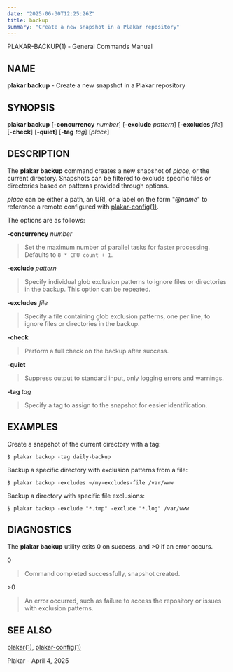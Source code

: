 ```yaml
---
date: "2025-06-30T12:25:26Z"
title: backup
summary: "Create a new snapshot in a Plakar repository"
---
```

PLAKAR-BACKUP(1) - General Commands Manual

## NAME

**plakar backup** - Create a new snapshot in a Plakar repository

## SYNOPSIS

**plakar backup**
\[**-concurrency**&nbsp;*number*]
\[**-exclude**&nbsp;*pattern*]
\[**-excludes**&nbsp;*file*]
\[**-check**]
\[**-quiet**]
\[**-tag**&nbsp;*tag*]
\[*place*]

## DESCRIPTION

The
**plakar backup**
command creates a new snapshot of
*place*,
or the current directory.
Snapshots can be filtered to exclude specific files or directories
based on patterns provided through options.

*place*
can be either a path, an URI, or a label on the form
"@*name*"
to reference a remote configured with
[plakar-config(1)](../config/).

The options are as follows:

**-concurrency** *number*

> Set the maximum number of parallel tasks for faster processing.
> Defaults to
> `8 * CPU count + 1`.

**-exclude** *pattern*

> Specify individual glob exclusion patterns to ignore files or
> directories in the backup.
> This option can be repeated.

**-excludes** *file*

> Specify a file containing glob exclusion patterns, one per line, to
> ignore files or directories in the backup.

**-check**

> Perform a full check on the backup after success.

**-quiet**

> Suppress output to standard input, only logging errors and warnings.

**-tag** *tag*

> Specify a tag to assign to the snapshot for easier identification.

## EXAMPLES

Create a snapshot of the current directory with a tag:

	$ plakar backup -tag daily-backup

Backup a specific directory with exclusion patterns from a file:

	$ plakar backup -excludes ~/my-excludes-file /var/www

Backup a directory with specific file exclusions:

	$ plakar backup -exclude "*.tmp" -exclude "*.log" /var/www

## DIAGNOSTICS

The **plakar backup** utility exits&#160;0 on success, and&#160;&gt;0 if an error occurs.

0

> Command completed successfully, snapshot created.

&gt;0

> An error occurred, such as failure to access the repository or issues
> with exclusion patterns.

## SEE ALSO

[plakar(1)](../plakar/),
[plakar-config(1)](../config/)

Plakar - April 4, 2025
